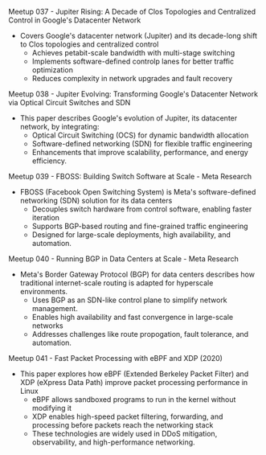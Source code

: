  Meetup 037 - Jupiter Rising: A Decade of Clos Topologies and Centralized Control in Google's Datacenter Network
 - Covers Google's datacenter network (Jupiter) and its decade-long shift to Clos topologies and centralized control
	 - Achieves petabit-scale bandwidth with multi-stage switching
	 - Implements software-defined controlp lanes for better traffic optimization
	 - Reduces complexity in network upgrades and fault recovery

Meetup 038 - Jupiter Evolving: Transforming Google's Datacenter Network via Optical Circuit Switches and SDN
- This paper describes Google's evolution of Jupiter, its datacenter network, by integrating:
	- Optical Circuit Switching (OCS) for dynamic bandwidth allocation
	- Software-defined networking (SDN) for flexible traffic engineering
	- Enhancements that improve scalability, performance, and energy efficiency.  

Meetup 039 - FBOSS: Building Switch Software at Scale - Meta Research
- FBOSS (Facebook Open Switching System) is Meta's software-defined networking (SDN) solution for its data centers
	- Decouples switch hardware from control software, enabling faster iteration
	- Supports BGP-based routing and fine-grained traffic engineering
	- Designed for large-scale deployments, high availability, and automation.  

Meetup 040 - Running BGP in Data Centers at Scale - Meta Research
- Meta's Border Gateway Protocol (BGP) for data centers describes how traditional internet-scale routing is adapted for hyperscale environments.  
	- Uses BGP as an SDN-like control plane to simplify network management.  
	- Enables high availability and fast convergence in large-scale networks
	- Addresses challenges like route propogation, fault tolerance, and automation.  

Meetup 041 - Fast Packet Processing with eBPF and XDP (2020)
- This paper explores how eBPF (Extended Berkeley Packet Filter) and XDP (eXpress Data Path) improve packet processing performance in Linux
	- eBPF allows sandboxed programs to run in the kernel without modifying it
	- XDP enables high-speed packet filtering, forwarding, and processing before packets reach the networking stack
	- These technologies are widely used in DDoS mitigation, observability, and high-performance networking.  

